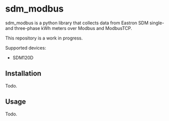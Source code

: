 # sdm_modbus

sdm_modbus is a python library that collects data from Eastron SDM single- and three-phase kWh meters over Modbus and ModbusTCP.

This repository is a work in progress.

Supported devices:
* SDM120D

## Installation

Todo.

## Usage

Todo.
